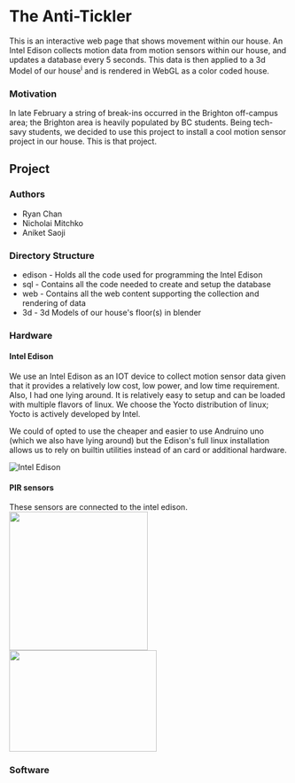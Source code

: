 # The  Anti-Tickler

This is an interactive web page that shows movement within our house. An Intel Edison collects motion data from motion sensors within our house, and updates a database every 5 seconds.
This data is then applied to a 3d Model of our house<sup>i</sup> and is rendered in WebGL as a color coded house.  

### Motivation

In late February a string of break-ins occurred in the Brighton off-campus area; the Brighton area is heavily populated by BC students. Being tech-savy students, we decided to use this project to install a cool motion sensor project in our house. This is that project.

## Project



### Authors

* Ryan Chan
* Nicholai Mitchko
* Aniket Saoji

### Directory Structure

* edison - Holds all the code used for programming the Intel Edison
* sql - Contains all the code needed to create and setup the database
* web - Contains all the web content supporting the collection and rendering of data
* 3d  - 3d Models of our house's floor(s) in blender

### Hardware

#### Intel Edison

We use an Intel Edison as an IOT device to collect motion sensor data given that it provides a relatively low cost, low power, and low time requirement. Also, I had one lying around. It is relatively easy to setup and can be loaded with multiple flavors of linux. We choose the Yocto distribution of linux; Yocto is actively developed by Intel.

We could of opted to use the cheaper and easier to use Andruino uno (which we also have lying around) but the Edison's full linux installation allows us to rely on builtin utilities instead of an card or additional hardware.

![Intel Edison](https://software.intel.com/sites/default/files/managed/b6/0c/iot_TEMP_edisonboard.png)

#### PIR sensors

These sensors are connected to the intel edison.
<img src="http://img.dxcdn.com/productimages/sku_241158_3.jpg" width="250" height="250" /> <img src="http://robu.in/wp-content/uploads/2016/02/hc-sr501-labelled-alt.png" width="266" height="183" />

### Software


